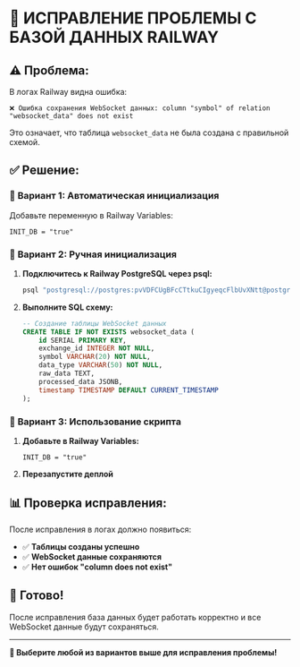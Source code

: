 # 🔧 ИСПРАВЛЕНИЕ ПРОБЛЕМЫ С БАЗОЙ ДАННЫХ RAILWAY

## ⚠️ **Проблема:**

В логах Railway видна ошибка:
```
❌ Ошибка сохранения WebSocket данных: column "symbol" of relation "websocket_data" does not exist
```

Это означает, что таблица `websocket_data` не была создана с правильной схемой.

## ✅ **Решение:**

### 🎯 **Вариант 1: Автоматическая инициализация**

Добавьте переменную в Railway Variables:
```
INIT_DB = "true"
```

### 🎯 **Вариант 2: Ручная инициализация**

1. **Подключитесь к Railway PostgreSQL через psql:**
   ```bash
   psql "postgresql://postgres:pvVDFCUgBFcCTtkuCIgyeqcFlbUvXNtt@postgres.railway.internal:5432/railway"
   ```

2. **Выполните SQL схему:**
   ```sql
   -- Создание таблицы WebSocket данных
   CREATE TABLE IF NOT EXISTS websocket_data (
       id SERIAL PRIMARY KEY,
       exchange_id INTEGER NOT NULL,
       symbol VARCHAR(20) NOT NULL,
       data_type VARCHAR(50) NOT NULL,
       raw_data TEXT,
       processed_data JSONB,
       timestamp TIMESTAMP DEFAULT CURRENT_TIMESTAMP
   );
   ```

### 🎯 **Вариант 3: Использование скрипта**

1. **Добавьте в Railway Variables:**
   ```
   INIT_DB = "true"
   ```

2. **Перезапустите деплой**

## 📊 **Проверка исправления:**

После исправления в логах должно появиться:
- ✅ **Таблицы созданы успешно**
- ✅ **WebSocket данные сохраняются**
- ✅ **Нет ошибок "column does not exist"**

## 🚀 **Готово!**

После исправления база данных будет работать корректно и все WebSocket данные будут сохраняться.

---
**🔧 Выберите любой из вариантов выше для исправления проблемы!** 